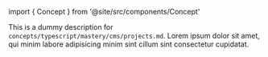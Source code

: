 import { Concept } from '@site/src/components/Concept'

<Concept
  title = "Projects"
  kind  = "Mastery"
  block = {true}>
This is a dummy description for `concepts/typescript/mastery/cms/projects.md`.
Lorem ipsum dolor sit amet, qui minim labore adipisicing minim sint cillum sint consectetur cupidatat.  
</Concept>

